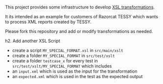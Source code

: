 This project provides some infrastructure to develop [XSL transformations](https://www.w3schools.com/xml/xsl_intro.asp).

It its intended as an example for customers of Razorcat TESSY which wants to process XML reports created by TESSY. 

Please fork this repository and add or modify transformations as needed.

h2. Add another XSL Script

* create a script `MY_SPECIAL_FORMAT.xsl` in `src/main/xslt`
* create a folder `MY_SPECIAL_FORMAT` in `src/test/xslt`
* create a folder `testcase_x` for every test in `src/test/xslt/MY_SPECIAL_FORMAT` which includes 
 * an `input.xml` which is used as the input for the transformation
 * an `expected.xml` which is used in the test as the expected output
